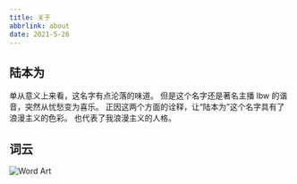 ```yaml
---
title: 关于
abbrlink: about
date: 2021-5-26
---
```


## 陆本为

单从意义上来看，这名字有点沦落的味道。
但是这个名字还是著名主播 lbw 的谐音，突然从忧愁变为喜乐。
正因这两个方面的诠释，让“陆本为”这个名字具有了浪漫主义的色彩。
也代表了我浪漫主义的人格。

## 词云

![Word Art](https://cdn.jsdelivr.net/gh/nexmoe/image@latest/Word%20Art.jpeg)

